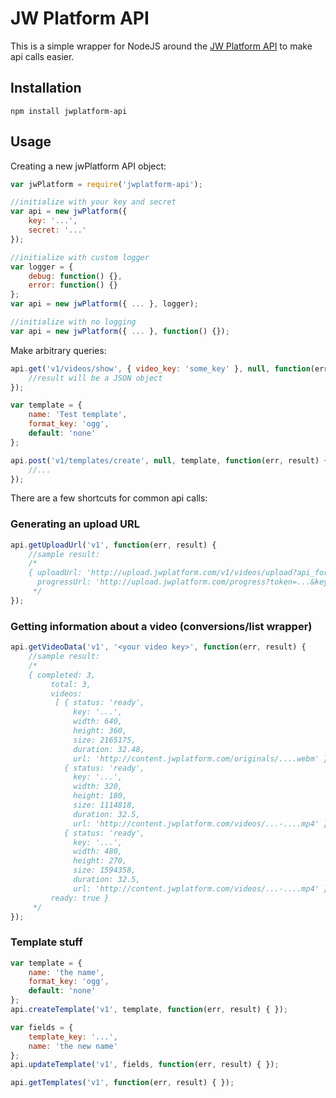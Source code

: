 # JW Platform API

This is a simple wrapper for NodeJS around the [JW Platform API](http://apidocs.jwplayer.com/)
to make api calls easier.

## Installation

`npm install jwplatform-api`

## Usage
Creating a new jwPlatform API object:

```javascript
var jwPlatform = require('jwplatform-api');

//initialize with your key and secret
var api = new jwPlatform({
    key: '...',
    secret: '...'
});

//initialize with custom logger
var logger = {
    debug: function() {},
    error: function() {}
};
var api = new jwPlatform({ ... }, logger);

//initialize with no logging
var api = new jwPlatform({ ... }, function() {});
```

Make arbitrary queries:

```javascript
api.get('v1/videos/show', { video_key: 'some_key' }, null, function(err, result) {
    //result will be a JSON object
});

var template = {
    name: 'Test template',
    format_key: 'ogg',
    default: 'none'
};

api.post('v1/templates/create', null, template, function(err, result) {
    //...
});
```

There are a few shortcuts for common api calls:

### Generating an upload URL
```javascript
api.getUploadUrl('v1', function(err, result) {
    //sample result:
    /*
    { uploadUrl: 'http://upload.jwplatform.com/v1/videos/upload?api_format=json&key=...&token=...',
      progressUrl: 'http://upload.jwplatform.com/progress?token=...&key...' }
     */
});
```

### Getting information about a video (conversions/list wrapper)
```javascript
api.getVideoData('v1', '<your video key>', function(err, result) {
    //sample result:
    /*
    { completed: 3,
         total: 3,
         videos:
          [ { status: 'ready',
              key: '...',
              width: 640,
              height: 360,
              size: 2165175,
              duration: 32.48,
              url: 'http://content.jwplatform.com/originals/....webm' },
            { status: 'ready',
              key: '...',
              width: 320,
              height: 180,
              size: 1114818,
              duration: 32.5,
              url: 'http://content.jwplatform.com/videos/...-....mp4' },
            { status: 'ready',
              key: '...',
              width: 480,
              height: 270,
              size: 1594358,
              duration: 32.5,
              url: 'http://content.jwplatform.com/videos/...-....mp4' } ],
         ready: true }
     */
});
```

### Template stuff
```javascript
var template = {
    name: 'the name',
    format_key: 'ogg',
    default: 'none'
};
api.createTemplate('v1', template, function(err, result) { });

var fields = {
    template_key: '...',
    name: 'the new name'
};
api.updateTemplate('v1', fields, function(err, result) { });

api.getTemplates('v1', function(err, result) { });
```


